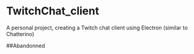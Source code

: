 # TwitchChat_client
A personal project, creating a Twitch chat client using Electron (similar to Chatterino)

##Abandonned 
